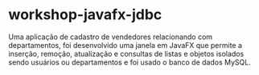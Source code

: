 # workshop-javafx-jdbc
Uma aplicação de cadastro de vendedores relacionando com departamentos, foi desenvolvido uma janela em JavaFX que permite a inserção, remoção, atualização e consultas de listas e objetos isolados sendo usuários ou departamentos e foi usado o banco de dados MySQL.
